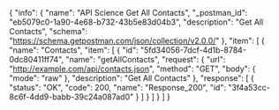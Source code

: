 {
  "info": {
    "name": "API Science Get All Contacts",
    "_postman_id": "eb5079c0-1a90-4e68-b732-43b5e83d04b3",
    "description": "Get All Contacts",
    "schema": "https://schema.getpostman.com/json/collection/v2.0.0/"
  },
  "item": [
    {
      "name": "Contacts",
      "item": [
        {
          "id": "5fd34056-7dcf-4d1b-8784-0dc80411ff74",
          "name": "getAllContacts",
          "request": {
            "url": "http://example.com/api/contacts.json",
            "method": "GET",
            "body": {
              "mode": "raw"
            },
            "description": "Get All Contacts"
          },
          "response": [
            {
              "status": "OK",
              "code": 200,
              "name": "Response_200",
              "id": "3f4a53cc-8c6f-4dd9-babb-39c24a087ad0"
            }
          ]
        }
      ]
    }
  ]
}
